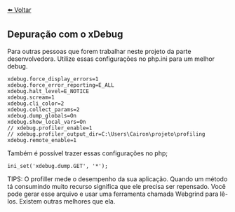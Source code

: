 [⬅️ Voltar](https://github.com/magominimalista/pagamentosimplificado/blob/master/README.md)

## Depuração com o xDebug

Para outras pessoas que forem trabalhar neste projeto da parte desenvolvedora.
Utilize essas configurações no php.ini para um melhor debug.

```
xdebug.force_display_errors=1
xdebug.force_error_reporting=E_ALL
xdebug.halt_level=E_NOTICE
xdebug.scream=1
xdebug.cli_color=2
xdebug.collect_params=2
xdebug.dump_globals=On
xdebug.show_local_vars=On
// xdebug.profiler_enable=1
// xdebug.profiler_output_dir=C:\Users\Cairon\projeto\profiling
xdebug.remote_enable=1
```

Também é possível trazer essas configurações no php;
```
ini_set('xdebug.dump.GET', '*');
```

TIPS: O profiller mede o desempenho da sua aplicação. Quando um método tá consumindo muito recurso significa que ele precisa ser repensado. Você pode gerar esse arquivo e usar uma ferramenta chamada Webgrind para lê-los. Existem outras melhores que ela. 


